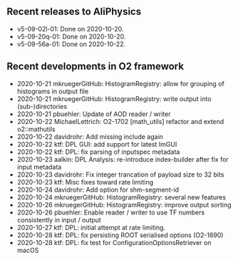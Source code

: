 ## Recent releases to AliPhysics
- v5-09-02l-01: Done on 2020-10-20.
- v5-09-20q-01: Done on 2020-10-20.
- v5-09-56a-01: Done on 2020-10-22.
## Recent developments in O2 framework
- 2020-10-21 mkruegerGitHub: HistogramRegistry: allow for grouping of histograms in output file
- 2020-10-21 mkruegerGitHub: HistogramRegistry: write output into (sub-)directories
- 2020-10-21 pbuehler: Update of AOD reader / writer
- 2020-10-22 MichaelLettrich: O2-1702 [math_utils] refactor and extend o2::mathutils
- 2020-10-22 davidrohr: Add missing include again
- 2020-10-22 ktf: DPL GUI: add support for latest ImGUI
- 2020-10-22 ktf: DPL: fix parsing of inputspec metadata
- 2020-10-23 aalkin: DPL Analysis: re-introduce index-builder after fix for input metadata
- 2020-10-23 davidrohr: Fix integer trancation of payload size to 32 bits
- 2020-10-23 ktf: Misc fixes toward rate limiting
- 2020-10-24 davidrohr: Add option for shm-segment-id
- 2020-10-24 mkruegerGitHub: HistogramRegistry: several new features
- 2020-10-26 mkruegerGitHub: HistogramRegistry: improve output sorting
- 2020-10-26 pbuehler: Enable reader / writer to use TF numbers consistently in input / output
- 2020-10-27 ktf: DPL: initial attempt at rate limiting.
- 2020-10-28 ktf: DPL: fix persisting ROOT serialised options (O2-1690)
- 2020-10-28 ktf: DPL: fix test for ConfigurationOptionsRetriever on macOS
